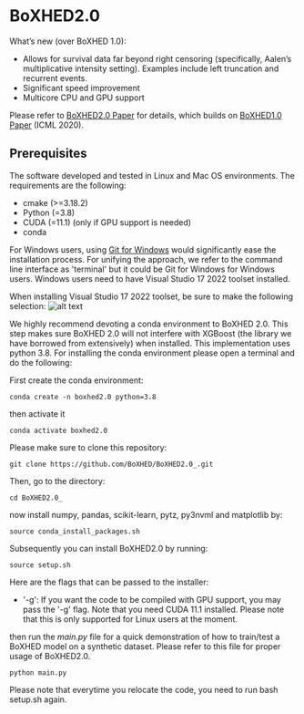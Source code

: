 # BoXHED2.0

What’s new (over BoXHED 1.0):
 - Allows for survival data far beyond right censoring (specifically, Aalen’s multiplicative intensity setting). Examples include left truncation and recurrent events.
 - Significant speed improvement
 - Multicore CPU and GPU support

Please refer to [BoXHED2.0 Paper](https://arxiv.org/abs/2103.12591) for details, which builds on [BoXHED1.0 Paper](http://proceedings.mlr.press/v119/wang20o/wang20o.pdf) (ICML 2020).

## Prerequisites
The software developed and tested in Linux and Mac OS environments. The requirements are the following:
- cmake  (>=3.18.2)
- Python (=3.8)
- CUDA   (=11.1) (only if GPU support is needed)
- conda

For Windows users, using [Git for Windows](https://gitforwindows.org/) would significantly ease the installation process. For unifying the approach, we refer to the command line interface as 'terminal' but it could be Git for Windows for Windows users. Windows users need to have Visual Studio 17 2022 toolset installed.

When installing Visual Studio 17 2022 toolset, be sure to make the following selection:
![alt text](https://github.com/BoXHED/BoXHED2.0_/tree/master/misc/vs_windows_selection.png?raw=true)

We highly recommend devoting a conda environment to BoXHED 2.0. This step makes sure BoXHED 2.0 will not interfere with XGBoost (the library we have borrowed from extensively) when installed. This implementation uses python 3.8.
For installing the conda environment please open a terminal and do the following:

First create the conda environment:
```
conda create -n boxhed2.0 python=3.8
```

then activate it
```
conda activate boxhed2.0
```

Please make sure to clone this repository:
```
git clone https://github.com/BoXHED/BoXHED2.0_.git
```
Then, go to the directory:
```
cd BoXHED2.0_
```
now install numpy, pandas, scikit-learn, pytz, py3nvml and matplotlib by:
```
source conda_install_packages.sh
```

Subsequently you can install BoXHED2.0 by running:
```
source setup.sh
```
Here are the flags that can be passed to the installer:
- '-g': If you want the code to be compiled with GPU support, you may pass the '-g' flag. Note that you need CUDA 11.1 installed. Please note that this is only supported for Linux users at the moment. 

then run the *main.py* file for a quick demonstration of how to train/test a BoXHED model on a synthetic dataset. Please refer to this file for proper usage of BoXHED2.0.
```
python main.py
``` 

Please note that everytime you relocate the code, you need to run bash setup.sh again.
